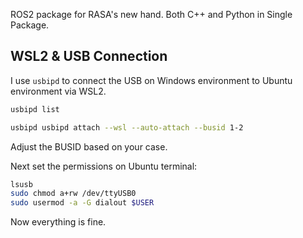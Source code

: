 ROS2 package for RASA's new hand. Both C++ and Python in Single Package.

## WSL2 & USB Connection
I use `usbipd` to connect the USB on Windows environment to Ubuntu environment via WSL2.

```bash
usbipd list
```
```bash
usbipd usbipd attach --wsl --auto-attach --busid 1-2
```
Adjust the BUSID based on your case.

Next set the permissions on Ubuntu terminal:
```bash
lsusb
sudo chmod a+rw /dev/ttyUSB0
sudo usermod -a -G dialout $USER
```
Now everything is fine.
